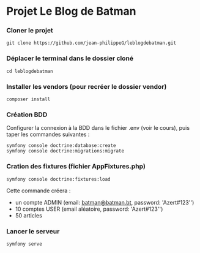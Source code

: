 # Projet Le Blog de Batman

### Cloner le projet

```
git clone https://github.com/jean-philippeG/leblogdebatman.git
```

### Déplacer le terminal dans le dossier cloné
```
cd leblogdebatman
```

### Installer les vendors (pour recréer le dossier vendor)
```
composer install
```

### Création BDD
Configurer la connexion à la BDD dans le fichier .env (voir le cours), puis taper les commandes suivantes :
```
symfony console doctrine:database:create
symfony console doctrine:migrations:migrate
```

### Cration des fixtures (fichier AppFixtures.php)
```
symfony console doctrine:fixtures:load
```
Cette commande créera :
* un compte ADMIN (email: batman@batman.bt, password: 'Azert#123'')
* 10 comptes USER (email aléatoire, password: 'Azert#123'')
* 50 articles

### Lancer le serveur
```
symfony serve
```